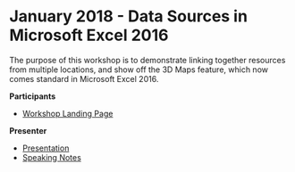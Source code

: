 # January 2018 - Data Sources in Microsoft Excel 2016

The purpose of this workshop is to demonstrate linking together resources from multiple locations,
and show off the 3D Maps feature, which now comes standard in Microsoft Excel 2016.

**Participants**
- [Workshop Landing Page](https://cityssm.github.io/2018-01-excel/index.htm)

**Presenter**
- [Presentation](presentation.pptx)
- [Speaking Notes](speakingNotes.md)
